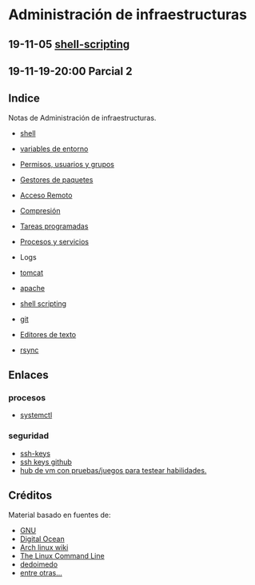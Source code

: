 # Administración de infraestructuras

## 19-11-05 [shell-scripting](/secciones/shell-scripting.md)

## 19-11-19-20:00 Parcial 2

## Indice

Notas de Administración de infraestructuras.

- [shell](./secciones/shell.md)
- [variables de entorno](./secciones/variables_de_entorno.md)
- [Permisos, usuarios y grupos](./secciones/permisos_usuarios_y_agrupos.md)
- [Gestores de paquetes](./secciones/gestores_de_paquetes.md)
- [Acceso Remoto](./secciones/acceso_remoto.md)
- [Compresión](./secciones/compresion.md)
- [Tareas programadas](./secciones/tareas_programadas.md)
- [Procesos y servicios](./secciones/procesos_y_servicios.md)
- Logs
- [tomcat](./secciones/tomcat.md)
- [apache](./secciones/apache.md)
- [shell scripting](./secciones/shell-scripting.md)

- [git](./secciones/git.md)
- [Editores de texto](./secciones/editores_de_texto.md)
- [rsync](./secciones/rsync.md)

## Enlaces

### procesos

- [systemctl](https://www.digitalocean.com/community/tutorials/how-to-use-systemctl-to-manage-systemd-services-and-units)

### seguridad

- [ssh-keys](https://www.digitalocean.com/community/tutorials/how-to-set-up-ssh-keys--2)
- [ssh keys github](https://help.github.com/en/articles/adding-a-new-ssh-key-to-your-github-account)
- [hub de vm con pruebas/juegos para testear habilidades.](https://www.vulnhub.com/)

## Créditos

Material basado en fuentes de:

- [GNU](https://www.gnu.org/)
- [Digital Ocean](https://www.digitalocean.com)
- [Arch linux wiki](https://wiki.archlinux.org)
- [The Linux Command Line](http://linuxcommand.org/tlcl.php)
- [dedoimedo](https://www.dedoimedo.com/computers/remote-windows-linux.html)
- [entre otras...](https://www.dedoimedo.com/computers/remote-windows-linux.html)
